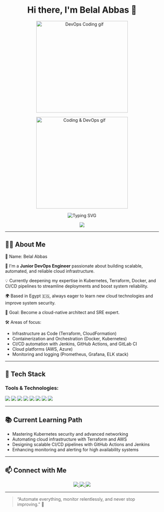 <h1 align="center">Hi there, I'm Belal Abbas 👋</h1>

<!-- صورة 1: Cloud DevOps -->

<p align="center">
  <img src="https://media.giphy.com/media/3o7aD2saalBwwftBIY/giphy.gif" width="300" alt="DevOps Coding gif"/>
</p>


<!-- صورة 2: Cloud Automation -->
<!-- 
<p align="center">
  <img src="https://media.giphy.com/media/l0MYt5jPR6QX5pnqM/giphy.gif" width="300" alt="Cloud Automation gif"/>
</p>
-->

<!-- صورة 3: Coding & DevOps -->
<p align="center">
  <img src="https://media.giphy.com/media/xT0xeJpnrWC4XWblEk/giphy.gif" width="300" alt="Coding & DevOps gif"/>
</p>

<p align="center">
  <img src="https://readme-typing-svg.herokuapp.com?font=Fira+Code&size=24&color=61DAFB&center=true&vCenter=true&width=450&lines=Hi,+I+am+Belal+%F0%9F%91%8B;Junior+DevOps+Engineer" alt="Typing SVG" />
</p>

<!-- Typing SVG by DenverCoder1 - https://github.com/DenverCoder1/readme-typing-svg -->
<p align="center">
  <a href="https://github.com/DenverCoder1/readme-typing-svg">
    <img src="https://readme-typing-svg.herokuapp.com/?lines=Infrastructure%20as%20Code;CI/CD%20Pipelines;Cloud%20%26%20DevOps%20Automation&font=Fira%20Code&center=true&width=440&height=45&color=f75c7e&vCenter=true&size=22">
  </a>
</p> 

---

## 🧑‍💻 About Me
👤 Name: Belal Abbas

🎯 I'm a **Junior DevOps Engineer** passionate about building scalable, automated, and reliable cloud infrastructure.

💡 Currently deepening my expertise in Kubernetes, Terraform, Docker, and CI/CD pipelines to streamline deployments and boost system reliability.

🌍 Based in Egypt 🇪🇬, always eager to learn new cloud technologies and improve system security.

🎯 Goal: Become a cloud-native architect and SRE expert.

🛠️ Areas of focus:
- Infrastructure as Code (Terraform, CloudFormation)  
- Containerization and Orchestration (Docker, Kubernetes)  
- CI/CD automation with Jenkins, GitHub Actions, and GitLab CI  
- Cloud platforms (AWS, Azure)  
- Monitoring and logging (Prometheus, Grafana, ELK stack)  

---

## 🚀 Tech Stack

### Tools & Technologies:
<p>
  <img src="https://img.shields.io/badge/Terraform-7B42BC?logo=terraform&logoColor=white" />
  <img src="https://img.shields.io/badge/Kubernetes-326CE5?logo=kubernetes&logoColor=white" />
  <img src="https://img.shields.io/badge/Docker-2496ED?logo=docker&logoColor=white" />
  <img src="https://img.shields.io/badge/AWS-232F3E?logo=amazonaws&logoColor=white" />
  <img src="https://img.shields.io/badge/Jenkins-D24939?logo=jenkins&logoColor=white" />
  <img src="https://img.shields.io/badge/GitHub-181717?logo=github&logoColor=white" />
  <img src="https://img.shields.io/badge/Prometheus-E6522C?logo=prometheus&logoColor=white" />
  <img src="https://img.shields.io/badge/Grafana-F46800?logo=grafana&logoColor=white" />
</p>

---

## 📚 Current Learning Path

- Mastering Kubernetes security and advanced networking  
- Automating cloud infrastructure with Terraform and AWS  
- Designing scalable CI/CD pipelines with GitHub Actions and Jenkins  
- Enhancing monitoring and alerting for high availability systems  

---

## 📫 Connect with Me

<p align="center">
  <a href="https://linkedin.com/in/yourprofile" target="_blank">
    <img src="https://img.shields.io/badge/-LinkedIn-0077B5?style=for-the-badge&logo=linkedin&logoColor=white" />
  </a>
  <a href="mailto:your-email@example.com" target="_blank">
    <img src="https://img.shields.io/badge/-Email-D44638?style=for-the-badge&logo=gmail&logoColor=white" />
  </a>
  <a href="https://github.com/yourgithub" target="_blank">
    <img src="https://img.shields.io/badge/-GitHub-181717?style=for-the-badge&logo=github&logoColor=white" />
  </a>
</p>

---

> “Automate everything, monitor relentlessly, and never stop improving.” 🚀
